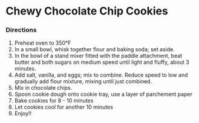 # Chewy Chocolate Chip Cookies

### Directions
1. Preheat oven to 350°F 
2. In a small bowl, whisk together flour and baking soda; set aside. 
3. In the bowl of a stand mixer fitted with the paddle attachment, beat butter and both sugars on medium speed until light and fluffy, about 3 minutes.
4. Add salt, vanilla, and eggs; mix to combine. Reduce speed to low and gradually add flour mixture, mixing until just combined. 
5. Mix in chocolate chips.
6. Spoon cookie dough onto cookie tray, use a layer of parchement paper
7. Bake cookies for 8 - 10 minutes
8. Let cookies cool for another 10 minutes
9. Enjoy!!